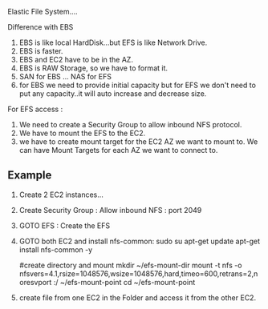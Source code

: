 Elastic File System....

Difference with EBS
1. EBS is like local HardDisk...but EFS is like Network Drive.
2. EBS is faster.
3. EBS and EC2 have to be in the AZ.
4. EBS is RAW Storage, so we have to format it.
5. SAN for EBS ... NAS for EFS
6. for EBS we need to provide initial capacity but for EFS we don't need to put any capacity..it will auto increase and decrease size.


For EFS access :
1. We need to create a Security Group to allow inbound NFS protocol.
2. We have to mount the EFS to the EC2.
3. we have to create mount target for the EC2 AZ we want to mount to. We can have Mount Targets for each AZ we want to connect to.

## Example
 1. Create 2 EC2 instances...
 2. Create Security Group : Allow inbound NFS : port 2049
 3. GOTO EFS : Create the EFS
 4. GOTO both EC2 and install nfs-common:
    sudo su
    apt-get update
    apt-get install nfs-common -y

    #create directory and mount
    mkdir ~/efs-mount-dir
    mount -t nfs -o nfsvers=4.1,rsize=1048576,wsize=1048576,hard,timeo=600,retrans=2,noresvport <EFS IP>:/ ~/efs-mount-point
    cd ~/efs-mount-point
 5. create file from one EC2 in the Folder and access it from the other EC2.
